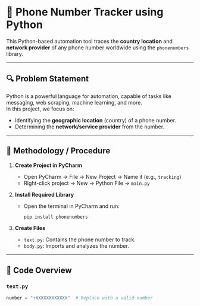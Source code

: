 # 📱 Phone Number Tracker using Python

This Python-based automation tool traces the **country location** and **network provider** of any phone number worldwide using the `phonenumbers` library.

---

## 🔍 Problem Statement

Python is a powerful language for automation, capable of tasks like messaging, web scraping, machine learning, and more.  
In this project, we focus on:

- Identifying the **geographic location** (country) of a phone number.
- Determining the **network/service provider** from the number.

---

## 🧪 Methodology / Procedure

1. **Create Project in PyCharm**
   - Open PyCharm → File → New Project → Name it (e.g., `tracking`)
   - Right-click project → New → Python File → `main.py`

2. **Install Required Library**
   - Open the terminal in PyCharm and run:
     ```bash
     pip install phonenumbers
     ```

3. **Create Files**
   - `text.py`: Contains the phone number to track.
   - `body.py`: Imports and analyzes the number.

---

## 🧾 Code Overview

### `text.py`

```python
number = "+XXXXXXXXXXXX"  # Replace with a valid number
